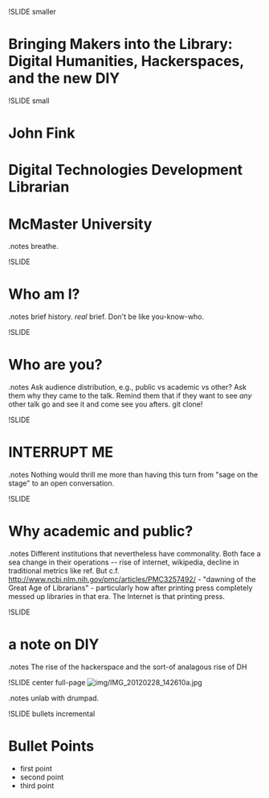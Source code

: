 !SLIDE smaller
# Bringing Makers into the Library: Digital Humanities, Hackerspaces, and the new DIY #

!SLIDE small
# John Fink #
# Digital Technologies Development Librarian #
# McMaster University #
.notes breathe.

!SLIDE
# Who am I? #
.notes brief history. *real* brief. Don't be like you-know-who.

!SLIDE
# Who are you? #
.notes Ask audience distribution, e.g., public vs academic vs other? Ask them why they came to the talk. Remind them that if they want to see *any* other talk go and see it and come see you afters. git clone! 

!SLIDE
# INTERRUPT ME #
.notes Nothing would thrill me more than having this turn from "sage on the stage" to an open conversation.

!SLIDE
# Why academic and public? #
.notes Different institutions that nevertheless have commonality. Both face a sea change in their operations -- rise of internet, wikipedia, decline in traditional metrics like ref. But c.f. http://www.ncbi.nlm.nih.gov/pmc/articles/PMC3257492/ - "dawning of the Great Age of Librarians" - particularly how after printing press completely messed up libraries in that era. The Internet is that printing press.

!SLIDE
# a note on DIY #
.notes The rise of the hackerspace and the sort-of analagous rise of DH 

!SLIDE center full-page
![img/IMG_20120228_142610a.jpg](img/IMG_20120228_142610a.jpg)

.notes unlab with drumpad.

!SLIDE bullets incremental
# Bullet Points #

* first point
* second point
* third point
